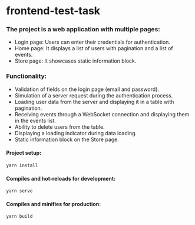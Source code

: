 # frontend-test-task
### The project is a web application with multiple pages:
<ul>
  <li>Login page: Users can enter their credentials for authentication.</li>
  <li>Home page: It displays a list of users with pagination and a list of events.</li>
  <li>Store page: It showcases static information block.</li>
</ul>

### Functionality:
<ul>
  <li>Validation of fields on the login page (email and password).</li>
  <li>Simulation of a server request during the authentication process.</li>
  <li>Loading user data from the server and displaying it in a table with pagination.</li>
  <li>Receiving events through a WebSocket connection and displaying them in the events list.</li>
  <li>Ability to delete users from the table.</li>
  <li>Displaying a loading indicator during data loading.</li>
  <li>Static information block on the Store page.</li>
</ul>

#### Project setup:
<code>yarn install</code>
#### Compiles and hot-reloads for development:
<code>yarn serve</code>
#### Compiles and minifies for production:
<code>yarn build</code>
